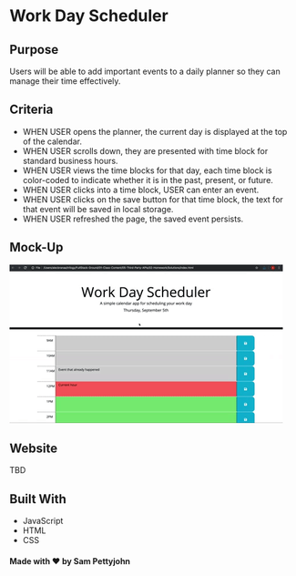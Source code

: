 # Work Day Scheduler

## Purpose
Users will be able to add important events to a daily planner so they can manage their time effectively.

## Criteria
 - WHEN USER opens the planner, the current day is displayed at the top of the calendar.
 - WHEN USER scrolls down, they are presented with time block for standard business hours.
 - WHEN USER views the time blocks for that day, each time block is color-coded to indicate whether it is in the past,      present, or future.
 - WHEN USER clicks into a time block, USER can enter an event.
 - WHEN USER clicks on the save button for that time block, the text for that event will be saved in local storage.
 - WHEN USER refreshed the page, the saved event persists.

## Mock-Up
![image](./assets/photos/Mock-Up.gif)

## Website
TBD

## Built With
- JavaScript
- HTML
- CSS


#### Made with ❤️ by Sam Pettyjohn